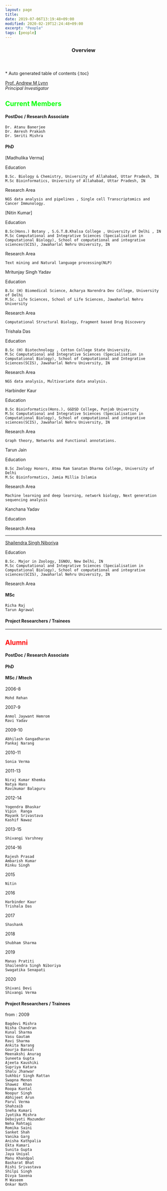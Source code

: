 ```yaml
---
layout: page
title: 
date: 2019-07-06T13:19:48+09:00
modified: 2020-02-19T12:24:48+09:00
excerpt: "People"
tags: [people]
---
```



<section id="table-of-contents" class="toc">
  <header>
    <h3>Overview</h3>
  </header>
<div id="drawer" markdown="1">
*  Auto generated table of contents
{:toc}
</div>
</section><!-- /#table-of-contents -->


[Prof. Andrew M Lynn](https://lynn-group-jnu.github.io/pi/)
  <br /><i>Principal Investigator</i>


## <span style="color:#00FF00">Current Members</span>


#### PostDoc / Research Associate
    
    Dr. Atanu Banerjee
    Dr. Amresh Prakash
    Dr. Smriti Mishra

#### PhD
      
[Madhulika Verma]


Education

    B.Sc. Biology & Chemistry, University of Allahabad, Uttar Pradesh, IN
    M.Sc Bioinformatics, University of Allahabad, Uttar Pradesh, IN
    
Research Area

    NGS data analysis and pipelines , Single cell Transcriptomics and Cancer Immunology.
    
[Nitin Kumar]


Education    

    B.Sc(Hons.) Botany , S.G.T.B.Khalsa College , University of Delhi , IN
    M.Sc Computational and Integrative Sciences (Specialisation in Computational Biology), School of computational and integrative sciences(SCIS), Jawaharlal Nehru University, IN    
    
Research Area

    Text mining and Natural language processing(NLP)
    
Mritunjay Singh Yadav


Education

    B.Sc (H) Biomedical Science, Acharya Narendra Dev College, University of Delhi
    M.Sc. Life Sciences, School of Life Sciences, Jawaharlal Nehru University
    
Research Area

    Computational Structural Biology, Fragment based Drug Discovery
    
Trishala Das


Education

    B.Sc (H) Biotechnology , Cotton College State University.
    M.Sc Computational and Integrative Sciences (Specialisation in Computational Biology), School of Computational and Integrative Sciences(SCIS), Jawaharlal Nehru University, IN    
    
Research Area

    NGS data analysis, Multivariate data analysis.
    
Harbinder Kaur

Education

    B.Sc Bioinformatics(Hons.), GGDSD College, Punjab University
    M.Sc Computational and Integrative Sciences (Specialisation in Computational Biology), School of computational and integrative sciences(SCIS), Jawaharlal Nehru University, IN
    
Research Area

    Graph theory, Networks and Functional annotations.
    
Tarun Jain


Education

    B.Sc Zoology Honors, Atma Ram Sanatan Dharma College, University of Delhi
    M.Sc Bioinformatics, Jamia Millia Islamia
    
Research Area

    Machine learning and deep learning, network biology, Next generation sequencing analysis   
    
Kanchana Yadav

Education

    
    
Research Area

   
    
-----------------------------------------------------------------------------------------------------------------------------------------------------------

[Shailendra Singh Niboriya](https://github.com/shailniboriya)


Education

    B.Sc. Major in Zoology, IGNOU, New Delhi, IN
    M.Sc Computational and Integrative Sciences (Specialisation in Computational Biology), School of computational and integrative sciences(SCIS), Jawaharlal Nehru University, IN
    
Research Area

   
    



   

#### MSc

    Richa Raj
    Tarun Agrawal


#### Project Researchers / Trainees


----------------------------------------------------------------------------------------------------------------------------------------------------------------

## <span style="color:#ff0000">Alumni</span>


#### PostDoc / Research Associate


#### PhD


#### MSc / Mtech

2006-8

    Mohd Rehan

2007-9

    Anmol Jaywant Hemrom
    Ravi Yadav

2009-10

    Abhilash Gangadharan
    Pankaj Narang

2010-11

    Sonia Verma

2011-13

    Niraj Kumar Khemka
    Natya Hans
    Ravikumar Balaguru

2012-14

    Yogendra Bhaskar
    Vipin  Ranga
    Mayank Srivastava
    Kashif Nawaz

2013-15

    Shivangi Varshney

2014-16

    Rajesh Prasad
    Ambarish Kumar
    Rinku Singh

2015

    Nitin

2016

    Harbinder Kaur
    Trishala Das

2017

    Shashank
    
2018

    Shubham Sharma
    
2019

    Manas Pratiti
    Shailendra Singh Niboriya
    Swagatika Senapati
    
    
2020

    Shivani Devi
    Shivangi Verma


#### Project Researchers / Trainees

from : 2009

    Bagdevi Mishra
    Nisha Chandran
    Kunal Sharma
    Vasu Gautam
    Ravi Sharma
    Ankita Narang
    Gourja Bansal
    Meenakshi Anurag
    Suneeta Gupta
    Ajeeta Kaushiki
    Supriya Katara
    Shalu Jhanwar
    Sukhbir Singh Rattan
    Swapna Menon
    Shawez  Khan
    Roopa Kuntal
    Noopur Singh
    Abhijeet Arun
    Parul Verma
    Shahzaib
    Sneha Kumari
    Jyotika Mishra
    Debojyoti Mazumder
    Neha Rohtagi
    Romika Saini
    Sanket Shah
    Vanika Garg
    Anisha Kathpalia
    Ekta Kumari
    Sunita Gupta
    Jaya Uniyal
    Manu Khandpal
    Basharat Bhat
    Rishi Srivastava
    Shilpi Singh
    Divya Saxena
    M Waseem
    Onkar Nath







